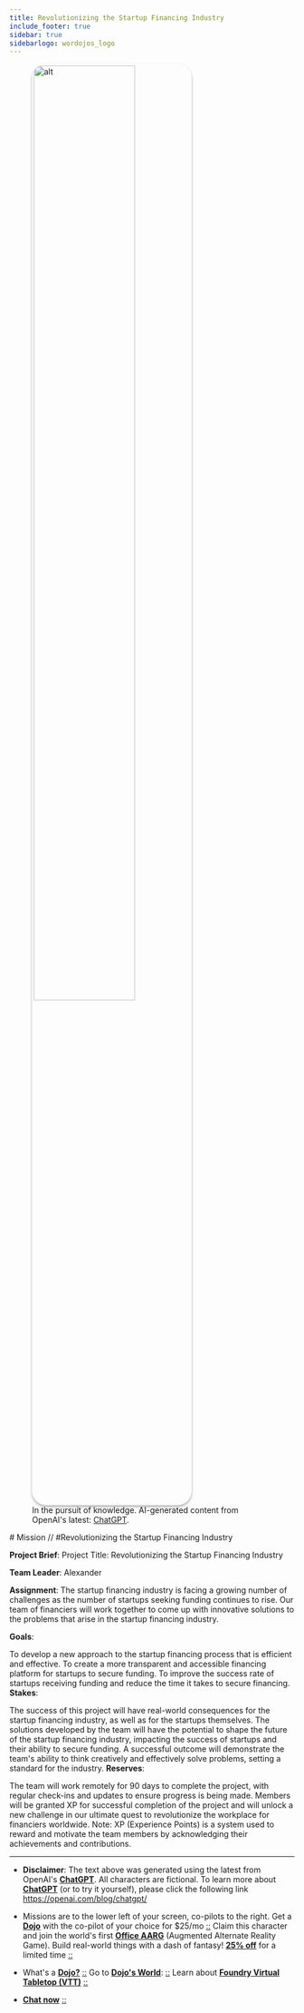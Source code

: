 ```yaml
---
title: Revolutionizing the Startup Financing Industry
include_footer: true
sidebar: true
sidebarlogo: wordojos_logo
---
```

<figure>
    <img src='/uploads/mechs/Barista.png' style="width: 65%;height: 65%;padding: 3px; box-shadow: 0 3px 5px rgba(0,0,0,.3);border-radius: 25px;overflow: hidden;border: none;" align="middle"; alt='alt'; alt='student in hoody with laptop';/>
    <figcaption>In the pursuit of knowledge.  AI-generated content from OpenAI's latest: <a href="https://openai.com/blog/chatgpt/" >ChatGPT</a>.</figcaption>
</figure>
# Mission // #Revolutionizing the Startup Financing Industry

**Project Brief**:
Project Title: Revolutionizing the Startup Financing Industry

**Team Leader**: Alexander

**Assignment**:
The startup financing industry is facing a growing number of challenges as the number of startups seeking funding continues to rise. Our team of financiers will work together to come up with innovative solutions to the problems that arise in the startup financing industry.

**Goals**:

To develop a new approach to the startup financing process that is efficient and effective.
To create a more transparent and accessible financing platform for startups to secure funding.
To improve the success rate of startups receiving funding and reduce the time it takes to secure financing.
**Stakes**:

The success of this project will have real-world consequences for the startup financing industry, as well as for the startups themselves.
The solutions developed by the team will have the potential to shape the future of the startup financing industry, impacting the success of startups and their ability to secure funding.
A successful outcome will demonstrate the team's ability to think creatively and effectively solve problems, setting a standard for the industry.
**Reserves**:

The team will work remotely for 90 days to complete the project, with regular check-ins and updates to ensure progress is being made.
Members will be granted XP for successful completion of the project and will unlock a new challenge in our ultimate quest to revolutionize the workplace for financiers worldwide.
Note: XP (Experience Points) is a system used to reward and motivate the team members by acknowledging their achievements and contributions.

---

* **Disclaimer**: The text above was generated using the latest from OpenAI's [**ChatGPT**](https://openai.com/blog/chatgpt/).  All characters are fictional.  To learn more about [**ChatGPT**](https://openai.com/blog/chatgpt/) (or to try it yourself), please click the following link https://openai.com/blog/chatgpt/

* Missions are to the lower left of your screen, co-pilots to the right. Get a [**Dojo**](https://workmates.live/marketplace) with the co-pilot of your choice for $25/mo [::](https://workmates.live/marketplace)  Claim this character and join the world's first [**Office AARG**](https://dojos.world) (Augmented Alternate Reality Game). Build real-world things with a dash of fantasy! [**25% off**](https://blog.workmates.live/deal-on-a-dojo) for a limited time [::](https://blog.workmates.live/deal-on-a-dojo) 

* What's a [**Dojo?**](https://workdojos.com) [::](https://workdojos.com)  Go to [**Dojo's World**](https://dojos.world): [::](https://dojos.world)  Learn about [**Foundry Virtual Tabletop (VTT)**](https://foundryvtt.com) [::](https://foundryvtt.com/)

* [**Chat now**](https://chat.workmates.live/channel/support) [::](https://chat.workmates.live/channel/support)